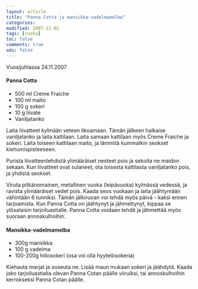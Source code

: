 ```yaml
--- 
layout: article 
title: "Panna Cotta ja mansikka-vadelmamelba" 
categories: 
modified: 2007-11-02 
tags: [ruoka]
toc: false 
comments: true 
ads: false 
--- 
```


Vuosijuhlassa 24.11.2007

#### Panna Cotta

-   500 ml Creme Fraiche
-   100 ml maito
-   100 g sokeri
-   10 g liivate
-   Vaniljatanko

Laita liivatteet kylmään veteen likoamaan. Tämän jälkeen halkaise
vaniljatanko ja laita kattilaan. Laita samaan kattilaan myös Creme
Fraiche ja sokeri. Laita toiseen kattilaan maito, ja lämmitä kummatkin
seokset kiehumispisteeseen.

Purista liivatteenlehdistä ylimääräiset nesteet pois ja sekoita ne
maidon sekaan. Kun liivatteet ovat sulaneet, ota toisesta kattilasta
vaniljatanko pois, ja yhdistä seokset.

Viruta pitkänomainen, metallinen vuoka (leipävuoka) kylmässä vedessä, ja
ravista ylimääräiset vedet pois. Kaada seos vuokaan ja laita jäähtymään
vähintään 6 tunniksi. Tämän jälkiruoan voi tehdä myös päivä - kaksi
ennen tarjoamista. Kun Panna Cotta on jäähtynyt ja jähmettynyt, kippaa
se ylösalaisin tarjoiluastialle. Panna Cotta voidaan tehdä ja jähmettää
myös suoraan annoskulhoihin.

#### Mansikka-vadelmamelba

-   300g mansikka
-   100 g vadelma
-   100-200g hillosokeri (osa voi olla hyytelösokeria)

Kiehauta marjat ja soseuta ne. Lisää maun mukaan sokeri ja jäähdytä.
Kaada joko tarjoiluastialla olevan Panna Cotan päälle viiruiksi, tai
annoskulhoihin kerrokseksi Panna Cotan päälle.

